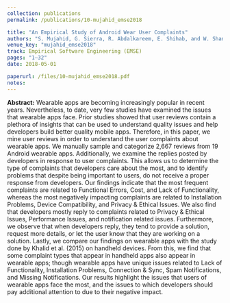 ```yaml
---
collection: publications
permalink: /publications/10-mujahid_emse2018

title: "An Empirical Study of Android Wear User Complaints"
authors: "S. Mujahid, G. Sierra, R. Abdalkareem, E. Shihab, and W. Shang"
venue_key: "mujahid_emse2018"
track: Empirical Software Engineering (EMSE)
pages: "1–32"
date: 2018-05-01

paperurl: /files/10-mujahid_emse2018.pdf
notes:
---
```


**Abstract:** Wearable apps are becoming increasingly popular in recent years. Nevertheless,
              to date, very few studies have examined the issues that wearable apps face. Prior studies
              showed that user reviews contain a plethora of insights that can be used to understand quality issues and help developers build better quality mobile apps. Therefore, in this paper,
              we mine user reviews in order to understand the user complaints about wearable apps. We
              manually sample and categorize 2,667 reviews from 19 Android wearable apps. Additionally, we examine the replies posted by developers in response to user complaints. This
              allows us to determine the type of complaints that developers care about the most, and to
              identify problems that despite being important to users, do not receive a proper response
              from developers. Our findings indicate that the most frequent complaints are related to
              Functional Errors, Cost, and Lack of Functionality, whereas the most
              negatively impacting complaints are related to Installation Problems, Device
              Compatibility, and Privacy & Ethical Issues. We also find that developers mostly reply to complaints related to Privacy & Ethical Issues, Performance
                                                                                        Issues, and notification related issues. Furthermore, we observe that when developers reply, they tend to provide a solution, request more details, or let the user know that they
                                                                                        are working on a solution. Lastly, we compare our findings on wearable apps with the study
                                                                                        done by Khalid et al. (2015) on handheld devices. From this, we find that some complaint
                                                                                        types that appear in handheld apps also appear in wearable apps; though wearable apps have
                                                                                        unique issues related to Lack of Functionality, Installation Problems,
                                                                                        Connection & Sync, Spam Notifications, and Missing Notifications.
                                                                                        Our results highlight the issues that users of wearable apps face the most, and the issues to
                                                                                        which developers should pay additional attention to due to their negative impact.